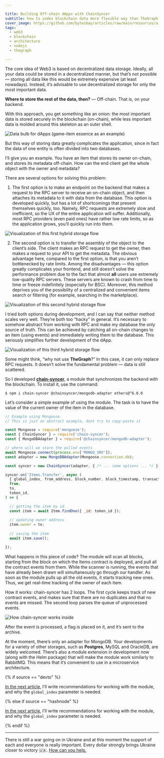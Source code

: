 ```yaml
---

title: Building Off-chain dApps with ChainSyncer
subtitle: how to index blockchain data more flexible way than TheGraph can offer
cover_image: https://github.com/bytesbay/articles/raw/main/resources/a-1w.jpg
tags:
  - web3
  - blockchain
  - architecture
  - nodejs
  - thegraph

---
```


The core idea of Web3 is based on decentralized data storage. Ideally, all your data could be stored in a decentralized manner, but that’s not possible — storing all data like this would be extremely expensive (at least nowadays). Instead, it’s advisable to use decentralized storage for only the most important data.

**Where to store the rest of the data, then?**
— Off-chain. That is, on your backend.

With this approach, you get something like an onion: the most important data is stored securely in the blockchain (on-chain), while less important data is molded around this skeleton as an outer shell.

![Data bulb for dApps (game-item essence as an example)](/resources/a-2.jpg)

But this way of storing data greatly complicates the application, since in fact the data of one entity is often divided into two databases.

I’ll give you an example. You have an item that stores its owner on-chain, and stores its metadata off-chain.
How can the end client get the whole object with the owner and metadata?

There are several options for solving this problem:

1. The first option is to make an endpoint on the backend that makes a request to the RPC server to receive an on-chain object, and then attaches its metadata to it with data from the database. This option is developed quickly, but has a lot of shortcomings that present themselves quickly, too. Namely, RPC requests are extremely slow and inefficient, so the UX of the entire application will suffer. Additionally, most RPC providers (even paid ones) have rather low rate limits, so as the application grows, you’ll quickly run into them.

![Visualization of this first hybrid storage flow](/resources/a-3.jpg)

2. The second option is to transfer the assembly of the object to the client’s side. The client makes an RPC request to get the owner, then makes a request to your API to get the metadata. The obvious advantage here, compared to the first option, is that you aren’t bottlenecked by rate limits. Among the disadvantages — this option greatly complicates your frontend, and still doesn’t solve the performance problem due to the fact that almost **all** users use extremely low-quality RPC servers. These servers are known to crash from time to time or freeze indefinitely (especially for BSC). Moreover, this method deprives you of the possibility of a centralized and convenient items search or filtering (for example, searching in the marketplace).

![Visualization of this second hybrid storage flow](/resources/a-4.jpg)

I tried both options during development, and I can say that neither method scales very well. They’re both too “hacky” in general.
It’s necessary to somehow abstract from working with RPC and make my database the only source of truth. This can be achieved by catching all on-chain changes to an item (using events) and immediately writing them to the database. This seriously simplifies further development of the dApp.

![Visualization of this third hybrid storage flow](/resources/a-5.jpg)

Some might think, “why not use **TheGraph**?” In this case, it can only replace RPC requests. It doesn’t solve the fundamental problem — data is still scattered.

So I developed **[chain-syncer](https://github.com/bytesbay/chain-syncer)**, a module that synchronizes the backend with the blockchain. To install it, use the command:

```
$ npm i chain-syncer @chainsyncer/mongodb-adapter ethers@^6.0.0
```

Let’s consider a simple example of using the module. The task is to have the value of the current owner of the item in the database.

```javascript
// Example using Mongoose
// This is just an abstract example, dont try to copy-paste it

const Mongoose = require('mongoose');
const { ChainSyncer } = require('chain-syncer');
const { MongoDBAdapter } = require('@chainsyncer/mongodb-adapter');

// where will we store the pulled events
await Mongoose.connect(process.env['MONGO_SRV']);
const adapter = new MongoDBAdapter(Mongoose.connection.db);

const syncer = new ChainSyncer(adapter, { /* ... some options ... */ })

syncer.on('Items.Transfer', async (
  { global_index, from_address, block_number, block_timestamp, transaction_hash },
  from, 
  to, 
  token_id,
) => {

  // getting the item by id 
  const item = await Item.findOne({ _id: token_id });
  
  // updating owner address
  item.owner = to;
  
  // saving the item
  await item.save();

});
```

What happens in this piece of code? The module will scan all blocks, starting from the block on which the Items contract is deployed, and pull all the contract events from them. While the scanner is running, the events that have already been drawn will simultaneously go through our handler.
As soon as the module pulls up all the old events, it starts tracking new ones. Thus, we get real-time tracking of the owner of each item.

How it works: chain-syncer has 2 loops. The first cycle keeps track of new contract events, and makes sure that there are no duplicates and that no events are missed. The second loop parses the queue of unprocessed events.

![How chain-syncer works inside](/resources/a-6.jpg)

After the event is processed, a flag is placed on it, and it’s sent to the archive.

At the moment, there’s only an adapter for MongoDB. Your developments for a variety of other storages, such as **Postgres**, MySQL and OracleDB, are widely welcomed.
There’s also a module extension in development now (along with the Helm package) that will make the module work similarly to RabbitMQ. This means that it’s convenient to use in a microservice architecture.

{% if source == "devto" %}

[In the next article](https://dev.to/bytesbay/chainsyncer-cookbook-4okm), I’ll write recommendations for working with the module, and why the `global_index` parameter is needed.

{% else if source == "hashnode" %}

[In the next article](https://bytesbay.hashnode.dev/chainsyncer-cookbook), I’ll write recommendations for working with the module, and why the `global_index` parameter is needed.

{% endif %}

---

There is still a war going on in Ukraine and at this moment the support of each and everyone is really important. Every dollar strongly brings Ukraine closer to victory 🇺🇦. [How can you help.](https://aid.prytulafoundation.org/en/)
